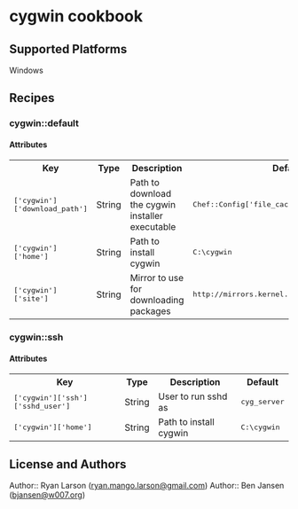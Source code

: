 # cygwin cookbook

## Supported Platforms

Windows

## Recipes

### cygwin::default

#### Attributes

<table>
  <tr>
    <th>Key</th>
    <th>Type</th>
    <th>Description</th>
    <th>Default</th>
  </tr>
  <tr>
    <td><tt>['cygwin']['download_path']</tt></td>
    <td>String</td>
    <td>Path to download the cygwin installer executable</td>
    <td><tt>Chef::Config['file_cache_path']</tt></td>
  </tr>
  <tr>
    <td><tt>['cygwin']['home']</tt></td>
    <td>String</td>
    <td>Path to install cygwin</td>
    <td><tt>C:\cygwin</tt></td>
  </tr>
  <tr>
    <td><tt>['cygwin']['site']</tt></td>
    <td>String</td>
    <td>Mirror to use for downloading packages</td>
    <td><tt>http://mirrors.kernel.org/sourceware/cygwin/</tt></td>
  </tr>
</table>

### cygwin::ssh

#### Attributes

<table>
  <tr>
    <th>Key</th>
    <th>Type</th>
    <th>Description</th>
    <th>Default</th>
  </tr>
  <tr>
    <td><tt>['cygwin']['ssh']['sshd_user']</tt></td>
    <td>String</td>
    <td>User to run sshd as</td>
    <td><tt>cyg_server</tt></td>
  </tr>
  <tr>
    <td><tt>['cygwin']['home']</tt></td>
    <td>String</td>
    <td>Path to install cygwin</td>
    <td><tt>C:\cygwin</tt></td>
  </tr>
</table>

## License and Authors

Author:: Ryan Larson (ryan.mango.larson@gmail.com)
Author:: Ben Jansen (bjansen@w007.org)
